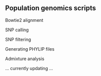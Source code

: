 ## Population genomics scripts


Bowtie2 alignment

SNP calling

SNP filtering

Generating PHYLIP files

Admixture analysis


... currently updating ...
